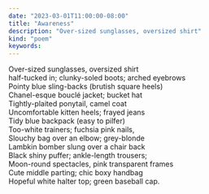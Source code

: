 ```yaml
---
date: "2023-03-01T11:00:00-08:00"
title: "Awareness"
description: "Over-sized sunglasses, oversized shirt"
kind: "poem"
keywords:
---
```


Over-sized sunglasses, oversized shirt  
half-tucked in; clunky-soled boots; arched eyebrows  
Pointy blue sling-backs (brutish square heels)  
Chanel-esque bouclé jacket; bucket hat  
Tightly-plaited ponytail, camel coat  
Uncomfortable kitten heels; frayed jeans  
Tidy blue backpack (easy to pilfer)  
Too-white trainers; fuchsia pink nails,  
Slouchy bag over an elbow; grey-blonde  
Lambkin bomber slung over a chair back  
Black shiny puffer; ankle-length trousers;  
Moon-round spectacles, pink transparent frames  
Cute middle parting; chic boxy handbag  
Hopeful white halter top; green baseball cap.  
